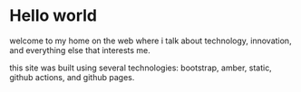 # Hello world

welcome to my home on the web where i talk about technology, innovation, and everything else that interests me.


this site was built using several technologies: bootstrap, amber, static, github actions, and github pages.
